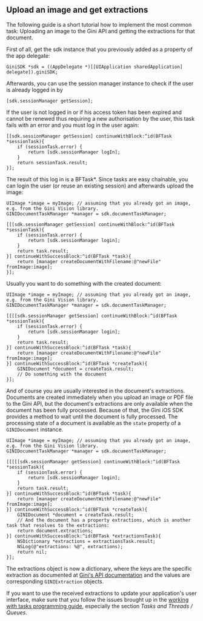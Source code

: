 Upload an image and get extractions
-----------------------------------

The following guide is a short tutorial how to implement the most common task: Uploading an image to the Gini API and
getting the extractions for that document.

First of all, get the sdk instance that you previously added as a property of the app delegate: 

    GiniSDK *sdk = ((AppDelegate *)[[UIApplication sharedApplication] delegate]).giniSDK;
    
Afterwards, you can use the session manager instance to check if the user is already logged in by 

    [sdk.sessionManager getSession];

If the user is not logged in or if his access token has been expired and cannot be renewed thus requiring a new
authorisation by the user, this task fails with an error and you must log in the user again:

    [[sdk.sessionManager getSession] continueWithBlock:^id(BFTask *sessionTask){
        if (sessionTask.error) {
            return [sdk.sessionManager logIn];
        }
        return sessionTask.result;
    }];

The result of this log in is a BFTask*. Since tasks are easy chainable, you can login the user (or reuse an existing
session) and afterwards upload the image:

    UIImage *image = myImage; // assuming that you already got an image, e.g. from the Gini Vision library.
    GINIDocumentTaskManager *manager = sdk.documentTaskManager;

    [[[sdk.sessionManager getSession] continueWithBlock:^id(BFTask *sessionTask){
        if (sessionTask.error) {
            return [sdk.sessionManager login];
        }
        return task.result;
    }] continueWithSuccessBlock:^id(BFTask *task){
        return [manager createDocumentWithFilename:@"newFile" fromImage:image];
    }];

Usually you want to do something with the created document:
 
    UIImage *image = myImage; // assuming that you already got an image, e.g. from the Gini Vision library.
    GINIDocumentTaskManager *manager = sdk.documentTaskManager;
    
    [[[[sdk.sessionManager getSession] continueWithBlock:^id(BFTask *sessionTask){
        if (sessionTask.error) {
            return [sdk.sessionManager login];
        }
        return task.result;
    }] continueWithSuccessBlock:^id(BFTask *task){
        return [manager createDocumentWithFilename:@"newFile" fromImage:image];
    }] continueWithSuccessBlock:^id(BFTask *createTask){
        GINIDocument *document = createTask.result;
        // Do something with the document
    }];

And of course you are usually interested in the document's extractions. Documents are created immediately when you
upload an image or PDF file to the Gini API, but the document's extractions are only available when the document has 
been fully processed. Because of that, the Gini iOS SDK provides a method to wait until the document is fully processed.
The processing state of a document is available as the `state` property of a `GINIDocument` instance.

    UIImage *image = myImage; // assuming that you already got an image, e.g. from the Gini Vision library.
    GINIDocumentTaskManager *manager = sdk.documentTaskManager;

    [[[[[sdk.sessionManager getSession] continueWithBlock:^id(BFTask *sessionTask){
        if (sessionTask.error) {
            return [sdk.sessionManager login];
        }
        return task.result;
    }] continueWithSuccessBlock:^id(BFTask *task){
        return [manager createDocumentWithFilename:@"newFile" fromImage:image];
    }] continueWithSuccessBlock:^id(BFTask *createTask){
        GINIDocument *document = createTask.result;
        // And the document has a property extractions, which is another task that resolves to the extractions:
        return document.extractions;
    }] continueWithSuccessBlock:^id(BFTask *extractionsTask){
        NSDictionary *extractions = extractionsTask.result;
        NSLog(@"extractions: %@", extractions);
        return nil;
    }];
    
The extractions object is now a dictionary, where the keys are the specific extraction as documented at 
[Gini's API documentation](http://developer.gini.net/gini-api/html/document_extractions.html#available-specific-extractions) and the values are
corresponding `GINIExtraction` objects.

If you want to use the received extractions to update your application's user interface, make sure that you follow the
issues brought up in the [working with tasks programming guide](2.%20Working%20with%20tasks.html), especially the section
*Tasks and Threads / Queues*.
